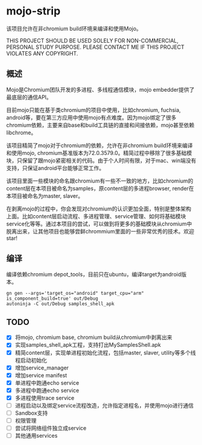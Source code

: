 # mojo-strip
该项目允许在非chromium build环境来编译和使用Mojo。

THIS PROJECT SHOULD BE USED SOLELY FOR NON-COMMERCIAL, PERSONAL STUDY PURPOSE.
PLEASE CONTACT ME IF THIS PROJECT VIOLATES ANY COPYRIGHT.

## 概述
Mojo是Chromium团队开发的多进程、多线程通信模块，mojo embedder提供了最底层的通信API。

目前mojo只能在基于类chromium的项目中使用，比如chromium, fuchsia, android等，要在第三方应用中使用mojo有点难度。因为mojo绑定了很多chromium依赖，主要来自base和build工具链的直接和间接依赖，mojo甚至依赖libchrome。

该项目精简了mojo对于chromium的依赖，允许在非chromium build环境来编译和使用mojo, chromium基准版本为72.0.3579.0。精简过程中移除了很多基础模块，只保留了跟mojo紧密相关的代码。由于个人时间有限，对于mac、win端没有支持，只保证android平台能够正常工作。

该项目里面一些模块的命名跟chromium有一些不一致的地方，比如chromium的content层在本项目被命名为samples，原content层的多进程browser, render在本项目被命名为master, slaver。

在剥离mojo的过程中，你会发现对chromium的认识更加全面，特别是整体架构上面。比如content层启动流程、多进程管理、service管理、如何将基础模块service化等等。通过本项目的尝试，可以做到将更多的基础模块从chromium中脱离出来，让其他项目也能够尝鲜chrommium里面的一些非常优秀的技术。欢迎star!

## 编译
编译依赖chromium depot_tools，目前只在ubuntu，编译target为android版本。

```
gn gen --args='target_os="android" target_cpu="arm" is_component_build=true' out/Debug
autoninja -C out/Debug samples_shell_apk
```

## TODO
- [x] 将mojo, chromium base, chromium build从chromium中剥离出来
- [x] 实现samples_shell_apk工程，支持打出MySamplesShell.apk
- [x] 精简content层，实现单进程初始化流程，包括master, slaver, utility等多个线程启动初始化
- [x] 增加service_manager
- [x] 增加service manifest
- [x] 单进程中跑通echo service
- [x] 多进程中跑通echo service
- [x] 多进程使用trace service
- [ ] 进程启动以及绑定service流程改造，允许指定进程名，并使用mojo进行通信
- [ ] Sandbox支持
- [ ] 权限管理
- [ ] 尝试将网络组件独立成service
- [ ] 其他通用services
